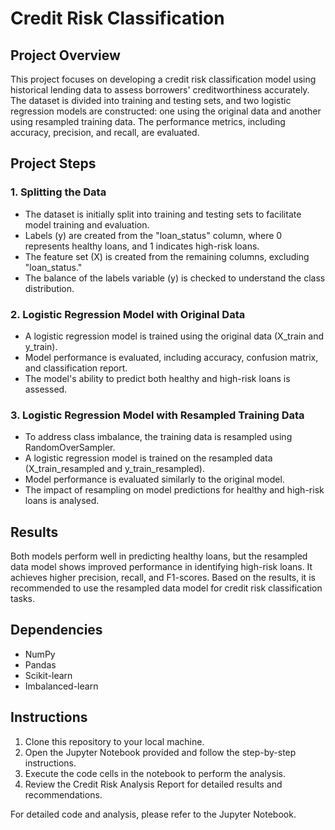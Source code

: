 # Credit Risk Classification

## Project Overview

This project focuses on developing a credit risk classification model using historical lending data to assess borrowers' creditworthiness accurately. The dataset is divided into training and testing sets, and two logistic regression models are constructed: one using the original data and another using resampled training data. The performance metrics, including accuracy, precision, and recall, are evaluated.

## Project Steps

### 1. Splitting the Data

- The dataset is initially split into training and testing sets to facilitate model training and evaluation.
- Labels (y) are created from the "loan_status" column, where 0 represents healthy loans, and 1 indicates high-risk loans.
- The feature set (X) is created from the remaining columns, excluding "loan_status."
- The balance of the labels variable (y) is checked to understand the class distribution.

### 2. Logistic Regression Model with Original Data

- A logistic regression model is trained using the original data (X_train and y_train).
- Model performance is evaluated, including accuracy, confusion matrix, and classification report.
- The model's ability to predict both healthy and high-risk loans is assessed.

### 3. Logistic Regression Model with Resampled Training Data

- To address class imbalance, the training data is resampled using RandomOverSampler.
- A logistic regression model is trained on the resampled data (X_train_resampled and y_train_resampled).
- Model performance is evaluated similarly to the original model.
- The impact of resampling on model predictions for healthy and high-risk loans is analysed.

## Results

Both models perform well in predicting healthy loans, but the resampled data model shows improved performance in identifying high-risk loans. It achieves higher precision, recall, and F1-scores. Based on the results, it is recommended to use the resampled data model for credit risk classification tasks.

## Dependencies

- NumPy
- Pandas
- Scikit-learn
- Imbalanced-learn

## Instructions

1. Clone this repository to your local machine.
2. Open the Jupyter Notebook provided and follow the step-by-step instructions.
3. Execute the code cells in the notebook to perform the analysis.
4. Review the Credit Risk Analysis Report for detailed results and recommendations.

For detailed code and analysis, please refer to the Jupyter Notebook.
